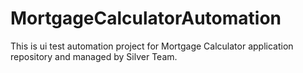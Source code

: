 # MortgageCalculatorAutomation
This is ui test automation project for Mortgage Calculator application repository and managed by Silver Team. 
